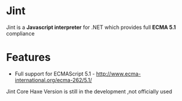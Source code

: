 

# Jint

Jint is a __Javascript interpreter__ for .NET which provides full __ECMA 5.1__ compliance 

# Features

- Full support for ECMAScript 5.1 - http://www.ecma-international.org/ecma-262/5.1/


 
Jint Core Haxe Version is still in the development  ,not officially used 